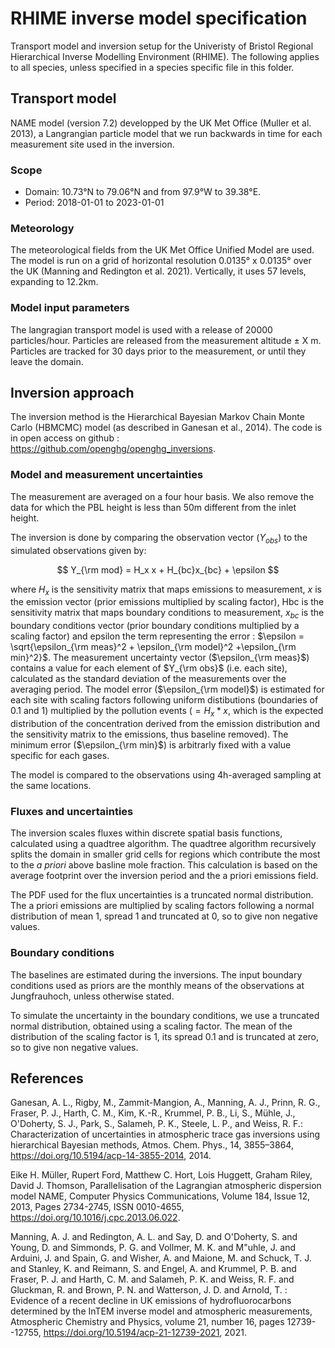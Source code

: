 # RHIME inverse model specification

Transport model and inversion setup for the Univeristy of Bristol Regional Hierarchical Inverse Modelling Environment (RHIME). The following applies to all species, unless specified in a species specific file in this folder.

## Transport model

NAME model (version 7.2) developped by the UK Met Office (Muller et al. 2013), a Langrangian particle model that we run backwards in time for each measurement site used in the inversion.

### Scope

- Domain: 10.73°N to 79.06°N and from 97.9°W to 39.38°E.
- Period: 2018-01-01 to 2023-01-01

### Meteorology

The meteorological fields from the UK Met Office Unified Model are used. The model is run on a grid of horizontal resolution 0.0135° x 0.0135° over the UK (Manning and Redington et al. 2021). Vertically, it uses 57 levels, expanding to 12.2km.

### Model input parameters

The langragian transport model is used with a release of 20000 particles/hour. Particles are released from the measurement altitude ± X m. Particles are tracked for 30 days prior to the measurement, or until they leave the domain.

## Inversion approach

The inversion method is the Hierarchical Bayesian Markov Chain Monte Carlo (HBMCMC) model (as described in Ganesan et al., 2014). The code is in open access on github : https://github.com/openghg/openghg_inversions.

### Model and measurement uncertainties

The measurement are averaged on a four hour basis. We also remove the data for which the PBL height is less than 50m different from the inlet height.

The inversion is done by comparing the observation vector ($Y_{obs}$) to the simulated observations given by:

$$
Y_{\rm mod} = H_x x + H_{bc}x_{bc} + \epsilon
$$

where $H_x$ is the sensitivity matrix that maps emissions to measurement, $x$ is the emission vector (prior emissions multiplied by scaling factor), Hbc is the sensitivity matrix that maps boundary conditions to measurement, $x_{bc}$ is the boundary conditions vector (prior boundary conditions multiplied by a scaling factor) and epsilon the term representing the error : $\epsilon = \sqrt{\epsilon_{\rm meas}^2 + \epsilon_{\rm model}^2 +\epsilon_{\rm min}^2}$. The measurement uncertainty vector ($\epsilon_{\rm meas}$) contains a value for each element of $Y_{\rm obs}$ (i.e. each site), calculated as the standard deviation of the measurements over the averaging period. The model error ($\epsilon_{\rm model}$) is estimated for each site with scaling factors following uniform distibutions (boundaries of 0.1 and 1) multiplied by the pollution events ($= H_x * x$, which is the expected distribution of the concentration derived from the emission distribution and the sensitivity matrix to the emissions, thus baseline removed). The minimum error ($\epsilon_{\rm min}$) is arbitrarly fixed with a value specific for each gases.

The model is compared to the observations using 4h-averaged sampling at the same locations.

### Fluxes and uncertainties

The inversion scales fluxes within discrete spatial basis functions, calculated using a quadtree algorithm. The quadtree algorithm recursively splits the domain in smaller grid cells for regions which contribute the most to the *a priori* above basline mole fraction. This calculation is based on the average footprint over the inversion period and the a priori emissions field.

The PDF used for the flux uncertainties is a truncated normal distribution. The a priori emissions are multiplied by scaling factors following a normal distribution of mean 1, spread 1 and truncated at 0, so to give non negative values.

### Boundary conditions

The baselines are estimated during the inversions. The input boundary conditions used as priors are the monthly means of the observations at Jungfrauhoch, unless otherwise stated.

To simulate the uncertainty in the boundary conditions, we use a truncated normal distribution, obtained using a scaling factor. The mean of the distribution of the scaling factor is 1, its spread 0.1 and is truncated at zero, so to give non negative values.

## References
Ganesan, A. L., Rigby, M., Zammit-Mangion, A., Manning, A. J., Prinn, R. G., Fraser, P. J., Harth, C. M., Kim, K.-R., Krummel, P. B., Li, S., Mühle, J., O'Doherty, S. J., Park, S., Salameh, P. K., Steele, L. P., and Weiss, R. F.: Characterization of uncertainties in atmospheric trace gas inversions using hierarchical Bayesian methods, Atmos. Chem. Phys., 14, 3855–3864, https://doi.org/10.5194/acp-14-3855-2014, 2014.

Eike H. Müller, Rupert Ford, Matthew C. Hort, Lois Huggett, Graham Riley, David J. Thomson, Parallelisation of the Lagrangian atmospheric dispersion model NAME, Computer Physics Communications, Volume 184, Issue 12, 2013, Pages 2734-2745, ISSN 0010-4655, https://doi.org/10.1016/j.cpc.2013.06.022.

Manning, A. J. and Redington, A. L. and Say, D. and O'Doherty, S. and Young, D. and Simmonds, P. G. and Vollmer, M. K. and M\"uhle, J. and Arduini, J. and Spain, G. and Wisher, A. and Maione, M. and Schuck, T. J. and Stanley, K. and Reimann, S. and Engel, A. and Krummel, P. B. and Fraser, P. J. and Harth, C. M. and Salameh, P. K. and Weiss, R. F. and Gluckman, R. and Brown, P. N. and Watterson, J. D. and Arnold, T. : Evidence of a recent decline in UK emissions of hydrofluorocarbons determined by the InTEM inverse model and atmospheric measurements, Atmospheric Chemistry and Physics, volume 21, number 16, pages 12739--12755, https://doi.org/10.5194/acp-21-12739-2021, 2021.
